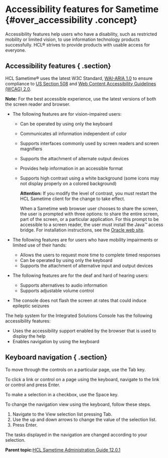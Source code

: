 # Accessibility features for Sametime {#over_accessibility .concept}

Accessibility features help users who have a disability, such as restricted mobility or limited vision, to use information technology products successfully. HCL® strives to provide products with usable access for everyone.

## Accessibility features { .section}

HCL Sametime® uses the latest W3C Standard, [WAI-ARIA 1.0](http://www.w3.org/TR/wai-aria/) to ensure compliance to [US Section 508](http://www.access-board.gov/guidelines-and-standards/communications-and-it/about-the-section-508-standards/section-508-standards) and [Web Content Accessibility Guidelines \(WCAG\) 2.0](http://www.w3.org/TR/WCAG20/).

**Note:** For the best accessible experience, use the latest versions of both the screen reader and browser.

-   The following features are for vision-impaired users:
    -   Can be operated by using only the keyboard
    -   Communicates all information independent of color
    -   Supports interfaces commonly used by screen readers and screen magnifiers
    -   Supports the attachment of alternate output devices
    -   Provides help information in an accessible format
    -   Supports high contrast using a white background \(some icons may not display properly on a colored background\)

        **Attention:** If you modify the level of contrast, you must restart the HCL Sametime client for the change to take effect.

        When a Sametime web browser user chooses to share the screen, the user is prompted with three options: to share the entire screen, part of the screen, or a particular application. For this prompt to be accessible to a screen reader, the user must install the Java™ access bridge. For installation instructions, see the [Oracle web site](http://www.oracle.com/technetwork/java/javase/tech/index-jsp-136191.html).

-   The following features are for users who have mobility impairments or limited use of their hands:
    -   Allows the users to request more time to complete timed responses
    -   Can be operated by using only the keyboard
    -   Supports the attachment of alternative input and output devices
-   The following features are for the deaf and hard of hearing users:
    -   Supports alternatives to audio information
    -   Supports adjustable volume control
-   The console does not flash the screen at rates that could induce epileptic seizures

The help system for the Integrated Solutions Console has the following accessibility features:

-   Uses the accessibility support enabled by the browser that is used to display the help
-   Enables navigation by using the keyboard

## Keyboard navigation { .section}

To move through the controls on a particular page, use the Tab key.

To click a link or control on a page using the keyboard, navigate to the link or control and press Enter.

To make a selection in a checkbox, use the Space key.

To change the navigation view using the keyboard, follow these steps.

1.  Navigate to the View selection list pressing Tab.
2.  Use the up and down arrows to change the value of the selection list.
3.  Press Enter.

The tasks displayed in the navigation are changed according to your selection.

**Parent topic:**[HCL Sametime Administration Guide 12.0.1](administrator_doc.md)

